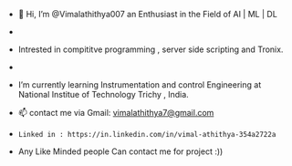 - 👋 Hi, I’m @Vimalathithya007 an Enthusiast  in the Field of AI | ML | DL  
- 
- Intrested  in compititve programming , server side scripting and Tronix.
- 

-  I’m currently learning  Instrumentation and control Engineering at National Institue of Technology Trichy , India.

- 📫 contact me via Gmail: vimalathithya7@gmail.com
-     Linked in : https://in.linkedin.com/in/vimal-athithya-354a2722a
- Any Like Minded people Can contact me for project :))

<!---
Vimalathithya007/Vimalathithya007 is a ✨ special ✨ repository because its `README.md` (this file) appears on your GitHub profile.
You can click the Preview link to take a look at your changes.
--->
